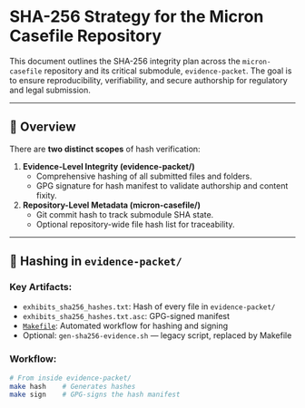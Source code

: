 # SHA-256 Strategy for the Micron Casefile Repository

This document outlines the SHA-256 integrity plan across the `micron-casefile` repository and its critical submodule, `evidence-packet`. The goal is to ensure reproducibility, verifiability, and secure authorship for regulatory and legal submission.

---

## 🔐 Overview

There are **two distinct scopes** of hash verification:

1. **Evidence-Level Integrity (evidence-packet/)**
   - Comprehensive hashing of all submitted files and folders.
   - GPG signature for hash manifest to validate authorship and content fixity.
2. **Repository-Level Metadata (micron-casefile/)**
   - Git commit hash to track submodule SHA state.
   - Optional repository-wide file hash list for traceability.

---

## 🧾 Hashing in `evidence-packet/`

### Key Artifacts:
- `exhibits_sha256_hashes.txt`: Hash of every file in `evidence-packet/`
- `exhibits_sha256_hashes.txt.asc`: GPG-signed manifest
- [`Makefile`](../evidence-packet/Makefile): Automated workflow for hashing and signing
- Optional: `gen-sha256-evidence.sh` — legacy script, replaced by Makefile

### Workflow:
```bash
# From inside evidence-packet/
make hash    # Generates hashes
make sign    # GPG-signs the hash manifest

